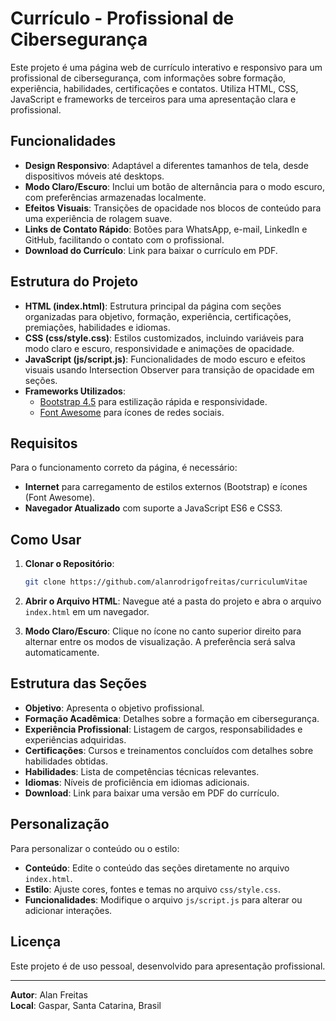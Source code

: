 # Currículo - Profissional de Cibersegurança

Este projeto é uma página web de currículo interativo e responsivo para um profissional de cibersegurança, com informações sobre formação, experiência, habilidades, certificações e contatos. Utiliza HTML, CSS, JavaScript e frameworks de terceiros para uma apresentação clara e profissional.

## Funcionalidades

- **Design Responsivo**: Adaptável a diferentes tamanhos de tela, desde dispositivos móveis até desktops.
- **Modo Claro/Escuro**: Inclui um botão de alternância para o modo escuro, com preferências armazenadas localmente.
- **Efeitos Visuais**: Transições de opacidade nos blocos de conteúdo para uma experiência de rolagem suave.
- **Links de Contato Rápido**: Botões para WhatsApp, e-mail, LinkedIn e GitHub, facilitando o contato com o profissional.
- **Download do Currículo**: Link para baixar o currículo em PDF.

## Estrutura do Projeto

- **HTML (index.html)**: Estrutura principal da página com seções organizadas para objetivo, formação, experiência, certificações, premiações, habilidades e idiomas.
- **CSS (css/style.css)**: Estilos customizados, incluindo variáveis para modo claro e escuro, responsividade e animações de opacidade.
- **JavaScript (js/script.js)**: Funcionalidades de modo escuro e efeitos visuais usando Intersection Observer para transição de opacidade em seções.
- **Frameworks Utilizados**:
  - [Bootstrap 4.5](https://getbootstrap.com/docs/4.5/getting-started/introduction/) para estilização rápida e responsividade.
  - [Font Awesome](https://fontawesome.com/) para ícones de redes sociais.

## Requisitos

Para o funcionamento correto da página, é necessário:
- **Internet** para carregamento de estilos externos (Bootstrap) e ícones (Font Awesome).
- **Navegador Atualizado** com suporte a JavaScript ES6 e CSS3.

## Como Usar

1. **Clonar o Repositório**:
   ```bash
   git clone https://github.com/alanrodrigofreitas/curriculumVitae
   ```
   
2. **Abrir o Arquivo HTML**: Navegue até a pasta do projeto e abra o arquivo `index.html` em um navegador.

3. **Modo Claro/Escuro**: Clique no ícone no canto superior direito para alternar entre os modos de visualização. A preferência será salva automaticamente.

## Estrutura das Seções

- **Objetivo**: Apresenta o objetivo profissional.
- **Formação Acadêmica**: Detalhes sobre a formação em cibersegurança.
- **Experiência Profissional**: Listagem de cargos, responsabilidades e experiências adquiridas.
- **Certificações**: Cursos e treinamentos concluídos com detalhes sobre habilidades obtidas.
- **Habilidades**: Lista de competências técnicas relevantes.
- **Idiomas**: Níveis de proficiência em idiomas adicionais.
- **Download**: Link para baixar uma versão em PDF do currículo.

## Personalização

Para personalizar o conteúdo ou o estilo:
- **Conteúdo**: Edite o conteúdo das seções diretamente no arquivo `index.html`.
- **Estilo**: Ajuste cores, fontes e temas no arquivo `css/style.css`.
- **Funcionalidades**: Modifique o arquivo `js/script.js` para alterar ou adicionar interações.

## Licença

Este projeto é de uso pessoal, desenvolvido para apresentação profissional.

---

**Autor**: Alan Freitas  
**Local**: Gaspar, Santa Catarina, Brasil